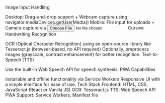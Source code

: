 Image Input Handling

Desktop: Drag-and-drop support + Webcam capture using navigator.mediaDevices.getUserMedia()
Mobile: File input for uploads + Camera capture via <input type="file" accept="image/*" capture="environment">
Cursive Handwriting Recognition




OCR (Optical Character Recognition) using an open-source library like Tesseract.js (browser-based, no API required)
Optionally, preprocess images (grayscale, contrast enhancement) for better recognition.
Text-to-Speech (TTS)








Use the built-in Web Speech API for speech synthesis.
PWA Capabilities

Installable and offline functionality via Service Workers
Responsive UI with a simple interface for ease of use.
Tech Stack
Frontend: HTML, CSS, JavaScript (React or Vanilla JS)
OCR: Tesseract.js
TTS: Web Speech API
PWA Support: Service Workers, Manifest file
